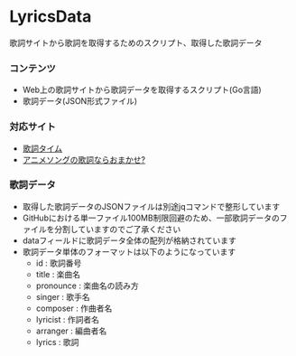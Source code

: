 LyricsData
=========

歌詞サイトから歌詞を取得するためのスクリプト、取得した歌詞データ


### コンテンツ
* Web上の歌詞サイトから歌詞データを取得するスクリプト(Go言語)
* 歌詞データ(JSON形式ファイル)


### 対応サイト
* [歌詞タイム](http://www.kasi-time.com/)
* [アニメソングの歌詞ならおまかせ?](http://www.jtw.zaq.ne.jp/animesong/)


### 歌詞データ
* 取得した歌詞データのJSONファイルは別途jqコマンドで整形しています
* GitHubにおける単一ファイル100MB制限回避のため、一部歌詞データのファイルを分割していますのでご了承ください
* dataフィールドに歌詞データ全体の配列が格納されています
* 歌詞データ単体のフォーマットは以下のようになっています
  * id : 歌詞番号
  * title : 楽曲名
  * pronounce : 楽曲名の読み方
  * singer : 歌手名
  * composer : 作曲者名
  * lyricist : 作詞者名
  * arranger : 編曲者名
  * lyrics : 歌詞

